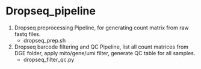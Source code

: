 # Dropseq_pipeline

1. Dropseq preprocessing Pipeline, for generating count matrix from raw fastq files.
   *  dropseq_prep.sh
2. Dropseq barcode filtering and QC Pipeline, list all count matrices from DGE folder, apply mito/gene/umi filter, generate QC table for all samples.
   *  dropseq_filter_qc.py
